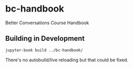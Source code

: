 # bc-handbook
Better Conversations Course Handbook

## Building in Development 

```bash
jupyter-book build ../bc-handbook/
```

There's no autobuild/live reloading but that could be fixed. 
